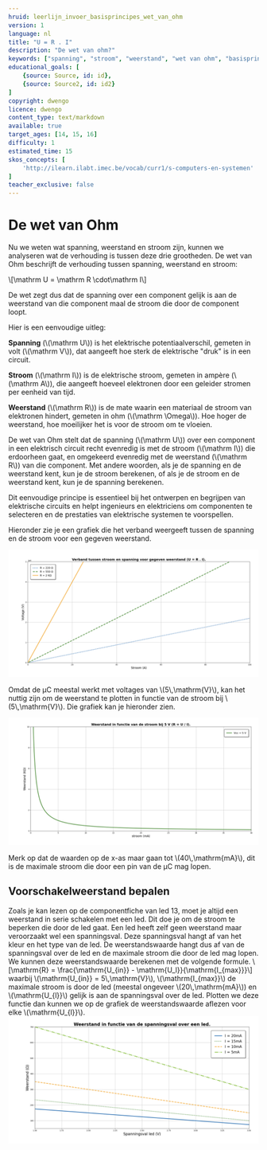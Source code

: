 ```yaml
---
hruid: leerlijn_invoer_basisprincipes_wet_van_ohm
version: 1
language: nl
title: "U = R . I"
description: "De wet van ohm?"
keywords: ["spanning", "stroom", "weerstand", "wet van ohm", "basisprincipes", "microcontroller", "µC", "arduino", "dwenguino"]
educational_goals: [
    {source: Source, id: id}, 
    {source: Source2, id: id2}
]
copyright: dwengo
licence: dwengo
content_type: text/markdown
available: true
target_ages: [14, 15, 16]
difficulty: 1
estimated_time: 15
skos_concepts: [
    'http://ilearn.ilabt.imec.be/vocab/curr1/s-computers-en-systemen'
]
teacher_exclusive: false
---
```


# De wet van Ohm

Nu we weten wat spanning, weerstand en stroom zijn, kunnen we analyseren wat de verhouding is tussen deze drie grootheden. De wet van Ohm beschrijft de verhouding tussen spanning, weerstand en stroom:

\\[\mathrm U = \mathrm R \cdot\mathrm I\\]

De wet zegt dus dat de spanning over een component gelijk is aan de weerstand van die component maal de stroom die door de component loopt. 

Hier is een eenvoudige uitleg:

**Spanning** (\\(\mathrm U\\)) is het elektrische potentiaalverschil, gemeten in volt (\\(\mathrm V\\)), dat aangeeft hoe sterk de elektrische "druk" is in een circuit.

**Stroom** (\\(\mathrm I\\)) is de elektrische stroom, gemeten in ampère (\\(\mathrm A\\)), die aangeeft hoeveel elektronen door een geleider stromen per eenheid van tijd.

**Weerstand** (\\(\mathrm R\\)) is de mate waarin een materiaal de stroom van elektronen hindert, gemeten in ohm (\\(\mathrm \Omega\\)). Hoe hoger de weerstand, hoe moeilijker het is voor de stroom om te vloeien.

De wet van Ohm stelt dat de spanning (\\(\mathrm U\\)) over een component in een elektrisch circuit recht evenredig is met de stroom (\\(\mathrm I\\)) die erdoorheen gaat, en omgekeerd evenredig met de weerstand (\\(\mathrm R\\)) van die component. Met andere woorden, als je de spanning en de weerstand kent, kun je de stroom berekenen, of als je de stroom en de weerstand kent, kun je de spanning berekenen.

Dit eenvoudige principe is essentieel bij het ontwerpen en begrijpen van elektrische circuits en helpt ingenieurs en elektriciens om componenten te selecteren en de prestaties van elektrische systemen te voorspellen.

Hieronder zie je een grafiek die het verband weergeeft tussen de spanning en de stroom voor een gegeven weerstand.

!["Relatie tussen spanning, stroom en weerstand"](img/relatie_spanning_stroom.png "Relatie tussen spanning, stroom en weerstand")

Omdat de µC meestal werkt met voltages van \\(5\\,\mathrm{V}\\), kan het nuttig zijn om de weerstand te plotten in functie van de stroom bij \\(5\\,\mathrm{V}\\). Die grafiek kan je hieronder zien.

!["Relatie tussen weerstand en stroom bij 5V"](img/relatie_weerstand_stroom.png "Relatie tussen weerstand en stroom bij 5V")

Merk op dat de waarden op de x-as maar gaan tot \\(40\\,\mathrm{mA}\\), dit is de maximale stroom die door een pin van de µC mag lopen. 

<div class="dwengo-content sideinfo">
    <h2 class="title">Voorschakelweerstand bepalen</h2>
    <div class="content">
        Zoals je kan lezen op de componentfiche van led 13, moet je altijd een weerstand in serie schakelen met een led. Dit doe je om de stroom te beperken die door de led gaat. Een led heeft zelf geen weerstand maar veroorzaakt wel een spanningsval. Deze spanningsval hangt af van het kleur en het type van de led. De weerstandswaarde hangt dus af van de spanningsval over de led en de maximale stroom die door de led mag lopen. We kunnen deze weerstandswaarde berekenen met de volgende formule.
        \[\mathrm{R} = \frac{\mathrm{U_{in}} - \mathrm{U_l}}{\mathrm{I_{max}}}\]
        waarbij \(\mathrm{U_{in}} = 5\,\mathrm{V}\), \(\mathrm{I_{max}}\) de maximale stroom is door de led (meestal ongeveer \(20\,\mathrm{mA}\)) en \(\mathrm{U_{l}}\) gelijk is aan de spanningsval over de led. Plotten we deze functie dan kunnen we op de grafiek de weerstandswaarde aflezen voor elke \(\mathrm{U_{l}}\).
        <img src="img/weerstand_led.png"></img>
    </div>
</div>